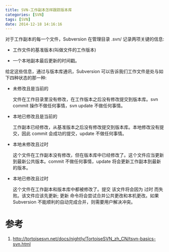 ```yaml
---
title: SVN-工作副本怎样跟踪版本库
categories: [SVN]
tags: [SVN]
date: 2014-12-18 14:16:16
---
```


对于工作副本的每一个文件，Subversion 在管理目录 .svn/ 记录两项关键的信息:

-   工作文件的基准版本(叫做文件的工作版本)

-   一个本地副本最后更新的时间戳。

给定这些信息，通过与版本库通讯，Subversion 可以告诉我们工作文件是处与如下四种状态的那一种:

-   未修改且是当前的

    文件在工作目录里没有修改，在工作版本之后没有修改提交到版本库。svn commit 操作不做任何事情，svn update 不做任何事情。

-   本地已修改且是当前的

    工作副本已经修改，从基准版本之后没有修改提交到版本库。本地修改没有提交，因此 commit 会成功的提交，update 不做任何事情。

-   本地未修改且过时

    这个文件在工作副本没有修改，但在版本库中已经修改了。这个文件应当更新到最新公共版本。commit 不做任何事情，update 将会更新工作副本到最新的版本。

-   本地已修改且过时

    这个文件在工作副本和版本库中都被修改了。提交 该文件将会因为 过时 而失败。该文件应该先更新; 更新 命令将会尝试合并公共更改和本机更改。如果 Subversion 不能顺利的自动完成合并，则需要用户解决冲突。

# 参考

1.  <http://tortoisesvn.net/docs/nightly/TortoiseSVN_zh_CN/tsvn-basics-svn.html>
